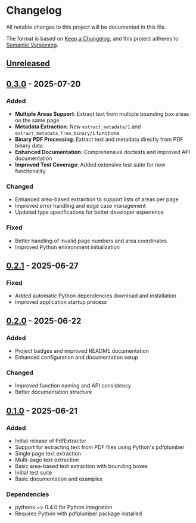 # Changelog

All notable changes to this project will be documented in this file.

The format is based on [Keep a Changelog](https://keepachangelog.com/en/1.0.0/),
and this project adheres to [Semantic Versioning](https://semver.org/spec/v2.0.0.html).

## [Unreleased]

## [0.3.0] - 2025-07-20

### Added
- **Multiple Areas Support**: Extract text from multiple bounding box areas on the same page
- **Metadata Extraction**: New `extract_metadata/1` and `extract_metadata_from_binary/1` functions
- **Binary PDF Processing**: Extract text and metadata directly from PDF binary data
- **Enhanced Documentation**: Comprehensive doctests and improved API documentation
- **Improved Test Coverage**: Added extensive test suite for new functionality

### Changed
- Enhanced area-based extraction to support lists of areas per page
- Improved error handling and edge case management
- Updated type specifications for better developer experience

### Fixed
- Better handling of invalid page numbers and area coordinates
- Improved Python environment initialization

## [0.2.1] - 2025-06-27

### Fixed
- Added automatic Python dependencies download and installation
- Improved application startup process

## [0.2.0] - 2025-06-22

### Added
- Project badges and improved README documentation
- Enhanced configuration and documentation setup

### Changed

- Improved function naming and API consistency
- Better documentation structure

## [0.1.0] - 2025-06-21

### Added
- Initial release of PdfExtractor
- Support for extracting text from PDF files using Python's pdfplumber
- Single page text extraction
- Multi-page text extraction
- Basic area-based text extraction with bounding boxes
- Initial test suite
- Basic documentation and examples

### Dependencies
- pythonx ~> 0.4.0 for Python integration
- Requires Python with pdfplumber package installed

[Unreleased]: https://github.com/YOUR_USERNAME/pdf_extractor/compare/v0.3.0...HEAD
[0.3.0]: https://github.com/YOUR_USERNAME/pdf_extractor/compare/v0.2.1...v0.3.0
[0.2.1]: https://github.com/YOUR_USERNAME/pdf_extractor/compare/v0.2.0...v0.2.1
[0.2.0]: https://github.com/YOUR_USERNAME/pdf_extractor/compare/v0.1.0...v0.2.0
[0.1.0]: https://github.com/YOUR_USERNAME/pdf_extractor/releases/tag/v0.1.0
